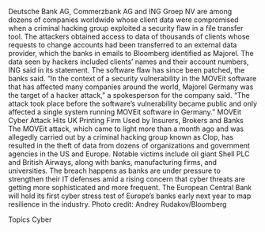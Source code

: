 Deutsche Bank AG, Commerzbank AG and ING Groep NV are among dozens of companies worldwide whose client data were compromised when a criminal hacking group exploited a security flaw in a file transfer tool.
The attackers obtained access to data of thousands of clients whose requests to change accounts had been transferred to an external data provider, which the banks in emails to Bloomberg identified as Majorel. The data seen by hackers included clients’ names and their account numbers, ING said in its statement. The software flaw has since been patched, the banks said.
“In the context of a security vulnerability in the MOVEit software that has affected many companies around the world, Majorel Germany was the target of a hacker attack,” a spokesperson for the company said. “The attack took place before the software’s vulnerability became public and only affected a single system running MOVEit software in Germany.”
MOVEit Cyber Attack Hits UK Printing Firm Used by Insurers, Brokers and Banks
The MOVEit attack, which came to light more than a month ago and was allegedly carried out by a criminal hacking group known as Clop, has resulted in the theft of data from dozens of organizations and government agencies in the US and Europe. Notable victims include oil giant Shell PLC and British Airways, along with banks, manufacturing firms, and universities.
The breach happens as banks are under pressure to strengthen their IT defenses amid a rising concern that cyber threats are getting more sophisticated and more frequent. The European Central Bank will hold its first cyber stress test of Europe’s banks early next year to map resilience in the industry.
Photo credit: Andrey Rudakov/Bloomberg

Topics
Cyber
